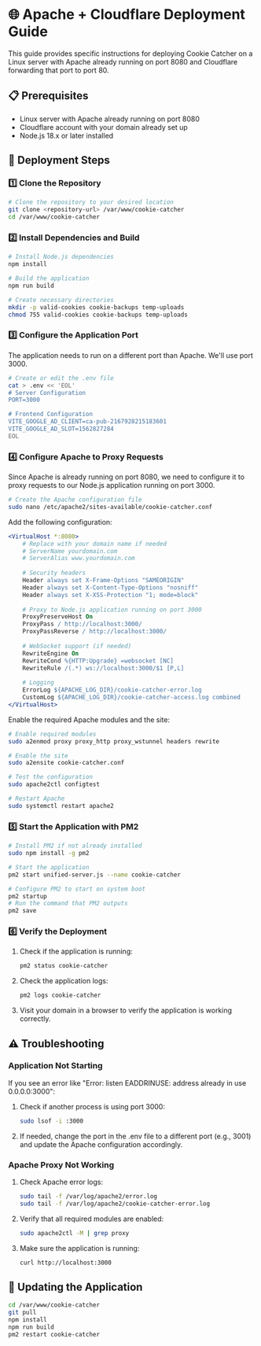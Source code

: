 # 🌐 Apache + Cloudflare Deployment Guide

This guide provides specific instructions for deploying Cookie Catcher on a Linux server with Apache already running on port 8080 and Cloudflare forwarding that port to port 80.

## 📋 Prerequisites

- Linux server with Apache already running on port 8080
- Cloudflare account with your domain already set up
- Node.js 18.x or later installed

## 🚀 Deployment Steps

### 1️⃣ Clone the Repository

```bash
# Clone the repository to your desired location
git clone <repository-url> /var/www/cookie-catcher
cd /var/www/cookie-catcher
```

### 2️⃣ Install Dependencies and Build

```bash
# Install Node.js dependencies
npm install

# Build the application
npm run build

# Create necessary directories
mkdir -p valid-cookies cookie-backups temp-uploads
chmod 755 valid-cookies cookie-backups temp-uploads
```

### 3️⃣ Configure the Application Port

The application needs to run on a different port than Apache. We'll use port 3000.

```bash
# Create or edit the .env file
cat > .env << 'EOL'
# Server Configuration
PORT=3000

# Frontend Configuration
VITE_GOOGLE_AD_CLIENT=ca-pub-2167928215183601
VITE_GOOGLE_AD_SLOT=1562827284
EOL
```

### 4️⃣ Configure Apache to Proxy Requests

Since Apache is already running on port 8080, we need to configure it to proxy requests to our Node.js application running on port 3000.

```bash
# Create the Apache configuration file
sudo nano /etc/apache2/sites-available/cookie-catcher.conf
```

Add the following configuration:

```apache
<VirtualHost *:8080>
    # Replace with your domain name if needed
    # ServerName yourdomain.com
    # ServerAlias www.yourdomain.com
    
    # Security headers
    Header always set X-Frame-Options "SAMEORIGIN"
    Header always set X-Content-Type-Options "nosniff"
    Header always set X-XSS-Protection "1; mode=block"
    
    # Proxy to Node.js application running on port 3000
    ProxyPreserveHost On
    ProxyPass / http://localhost:3000/
    ProxyPassReverse / http://localhost:3000/
    
    # WebSocket support (if needed)
    RewriteEngine On
    RewriteCond %{HTTP:Upgrade} =websocket [NC]
    RewriteRule /(.*) ws://localhost:3000/$1 [P,L]
    
    # Logging
    ErrorLog ${APACHE_LOG_DIR}/cookie-catcher-error.log
    CustomLog ${APACHE_LOG_DIR}/cookie-catcher-access.log combined
</VirtualHost>
```

Enable the required Apache modules and the site:

```bash
# Enable required modules
sudo a2enmod proxy proxy_http proxy_wstunnel headers rewrite

# Enable the site
sudo a2ensite cookie-catcher.conf

# Test the configuration
sudo apache2ctl configtest

# Restart Apache
sudo systemctl restart apache2
```

### 5️⃣ Start the Application with PM2

```bash
# Install PM2 if not already installed
sudo npm install -g pm2

# Start the application
pm2 start unified-server.js --name cookie-catcher

# Configure PM2 to start on system boot
pm2 startup
# Run the command that PM2 outputs
pm2 save
```

### 6️⃣ Verify the Deployment

1. Check if the application is running:
   ```bash
   pm2 status cookie-catcher
   ```

2. Check the application logs:
   ```bash
   pm2 logs cookie-catcher
   ```

3. Visit your domain in a browser to verify the application is working correctly.

## ⚠️ Troubleshooting

### Application Not Starting

If you see an error like "Error: listen EADDRINUSE: address already in use 0.0.0.0:3000":

1. Check if another process is using port 3000:
   ```bash
   sudo lsof -i :3000
   ```

2. If needed, change the port in the .env file to a different port (e.g., 3001) and update the Apache configuration accordingly.

### Apache Proxy Not Working

1. Check Apache error logs:
   ```bash
   sudo tail -f /var/log/apache2/error.log
   sudo tail -f /var/log/apache2/cookie-catcher-error.log
   ```

2. Verify that all required modules are enabled:
   ```bash
   sudo apache2ctl -M | grep proxy
   ```

3. Make sure the application is running:
   ```bash
   curl http://localhost:3000
   ```

## 🔄 Updating the Application

```bash
cd /var/www/cookie-catcher
git pull
npm install
npm run build
pm2 restart cookie-catcher
```
